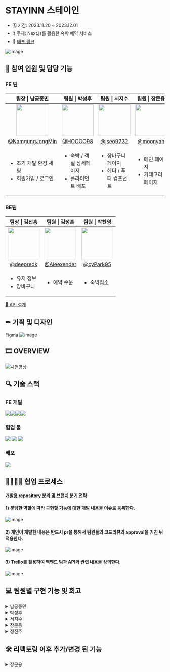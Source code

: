 # STAYINN 스테이인

- 🗓 기간: 2023.11.20 ~ 2023.12.01
- ❓ 주제: Next.js를 활용한 숙박 예약 서비스
- 🎉 [배포 링크](https://www.stayinn.site/)

![image](https://github.com/NamgungJongMin/KDT_Y_FE_Mini-Project/assets/100336573/fc400c15-323f-4a9d-8ee3-03e3b5ea9ff8)

## 👭 참여 인원 및 담당 기능

### FE 팀

<table>
  <thead>
    <tr>
      <th align="center"> 팀장 | 남궁종민 </th>
      <th align="center"> 팀원 | 박성후 </th>
      <th align="center"> 팀원 | 서지수 </th>
      <th align="center"> 팀원 | 장문용 </th>
      <th align="center"> 팀원 | 정진주 </th>
    </tr>
  </thead>
  <tbody>
    <tr>
      <td align="center">
        <a target="_blank" rel="noopener noreferrer nofollow" href="https://github.com/NamgungJongMin">
          <img src="https://avatars.githubusercontent.com/u/100336573?v=4" width="100" style="max-width: 100%;">
        </a>
      </td>
      <td align="center">
        <a target="_blank" rel="noopener noreferrer nofollow" href="https://github.com/HOOOO98">
          <img src="https://avatars.githubusercontent.com/u/120024673?v=4" width="100" style="max-width: 100%;">
        </a>
      </td>
      <td align="center">
        <a target="_blank" rel="noopener noreferrer nofollow" href="https://github.com/jseo9732">
          <img src="https://avatars.githubusercontent.com/u/79249376?v=4" width="100" style="max-width: 100%;">
        </a>
      </td>
      <td align="center">
        <a target="_blank" rel="noopener noreferrer nofollow" href="https://github.com/moonyah">
          <img src="https://avatars.githubusercontent.com/u/51106050?v=4" width="100" style="max-width: 100%;">
        </a>
      </td>
      <td align="center">
         <a target="_blank" rel="noopener noreferrer nofollow" href="https://github.com/jinjoo-jung">
          <img src="https://avatars.githubusercontent.com/u/85981963?v=4" width="100" style="max-width: 100%;">
        </a>
      </td>
    </tr>
    <tr>
      <td align="center">
        <a href="https://github.com/NamgungJongMin">@NamgungJongMin</a>
      </td>
      <td align="center">
         <a href="https://github.com/HOOOO98">@HOOOO98</a>
      </td>
      <td align="center">
        <a href="https://github.com/jseo9732">@jseo9732</a>
      </td>
      <td align="center">
        <a href="https://github.com/moonyah">@moonyah</a>
      </td>
      <td align="center">
        <a href="https://github.com/jinjoo-jung">@jinjoo-jung</a>
      </td>
    </tr>
    <tr>
      <td>
        <ul>
          <li>초기 개발 환경 세팅</li>
          <li>회원가입 / 로그인</li>
        </ul>
      </td>
      <td>
        <ul>
          <li>숙박 / 객실 상세페이지</li>
          <li>클라이언트 배포</li>
        </ul>
      </td>
      <td>
        <ul>
          <li>장바구니 페이지</li>
          <li>헤더 / 푸터 컴포넌트</li>
        </ul>
      </td>
      <td>
        <ul>
          <li>메인 페이지</li>
          <li>카테고리 페이지</li>
        </ul>
      </td>
      <td>
        <ul>
          <li>예약 관련 페이지</li>
          <li>예약 주문/내역/상세</li>
        </ul>
      </td>
    </tr>
  </tbody>
</table>

### BE팀

<table>
  <thead>
    <tr>
      <th align="center"> 팀장 | 김진홍 </th>
      <th align="center"> 팀원 | 김정훈 </th>
      <th align="center"> 팀원 | 박찬영 </th>
    </tr>
  </thead>
  <tbody>
    <tr>
      <td align="center">
        <a target="_blank" rel="noopener noreferrer nofollow" href="https://github.com/deepredk">
          <img src="https://avatars.githubusercontent.com/u/33937365?v=4" width="100" style="max-width: 100%;">
        </a>
      </td>
      <td align="center">
        <a target="_blank" rel="noopener noreferrer nofollow" href="https://github.com/Aleexender">
          <img src="https://avatars.githubusercontent.com/u/111270670?v=4" width="100" style="max-width: 100%;">
        </a>
      </td>
      <td align="center">
        <a target="_blank" rel="noopener noreferrer nofollow" href="https://github.com/cyPark95">
          <img src="https://avatars.githubusercontent.com/u/139435149?v=4" width="100" style="max-width: 100%;">
        </a>
      </td>
    </tr>
    <tr>
      <td align="center">
        <a href="https://github.com/deepredk">@deepredk</a>
      </td>
      <td align="center">
         <a href="https://github.com/Aleexender">@Aleexender</a>
      </td>
      <td align="center">
        <a href="https://github.com/cyPark95">@cyPark95</a>
      </td>
      </td>
    </tr>
    <tr>
      <td>
        <ul>
          <li>유저 정보</li>
          <li>장바구니</li>
        </ul>
      </td>
      <td>
        <ul>
          <li>예약 주문</li>
        </ul>
      </td>
      <td>
        <ul>
          <li>숙박업소</li>
        </ul>
      </td>
    </tr>
  </tbody>
</table>

[📃 API 설계](https://warp-pirate-416.notion.site/API-b5c1d20ce66c4ce6acecef33346d23f6?pvs=4)

## ✒ 기획 및 디자인

[Figma](https://www.figma.com/file/uRO4rM5NR5F1WTIsv6ALWD/12%EA%B1%B8%EC%A7%80%EB%A7%90%EC%A1%B0?type=design&node-id=0%3A1&mode=design&t=lb9HC4Ru4KkXi07p-1)
![image](https://github.com/NamgungJongMin/KDT_Y_FE_Mini-Project/assets/100336573/41d802fc-999d-4961-a6ae-e34fe093be41)

## 🎞 OVERVIEW

[![시연영상](https://github.com/Dont12/KDT_Y_FE_Mini-Project/assets/79249376/3e556cb5-0763-4335-991f-7d8e36c73962)](https://drive.google.com/file/d/14apsd5GBasq9pUgUAFFZjZgJzqrIvaB2/view?usp=sharing)

## 🔍️ 기술 스택

### FE 개발

<div style="display: flex;">
  <img src="https://img.shields.io/badge/react-%2320232a?style=for-the-badge&logo=react&logoColor=%2361DAFB" />
  <img src="https://img.shields.io/badge/Next.js-000000?style=for-the-badge&logo=Next.js&logoColor=white" />
  <img src="https://img.shields.io/badge/typescript-%23007ACC.svg?style=for-the-badge&logo=typescript&logoColor=white" />
  <img src="https://img.shields.io/badge/Recoil-3578E5?style=for-the-badge&logo=Recoil&logoColor=white" />
</div>

### 협업 툴

<div>
 <img src="https://img.shields.io/badge/github-181717?style=for-the-badge&logo=github&logoColor=white" />
 <img src="https://img.shields.io/badge/Trello-0052CC?style=for-the-badge&logo=Trello&logoColor=white" />
 <img src="https://img.shields.io/badge/Slack-4A154B?style=for-the-badge&logo=Slack&logoColor=white" />
</div>

### 배포

<img src="https://img.shields.io/badge/Vercel-000000?style=for-the-badge&logo=Vercel&logoColor=white" />

## 👨‍👨‍👦‍👦 협업 프로세스

#### [개발용 repository 분리 및 브랜치 분기 전략](https://warp-pirate-416.notion.site/caba5079fcc64628bebb8bd56a768054?pvs=4)

#### 1) 분담한 역할에 따라 구현할 기능에 대한 개발 내용을 이슈로 등록한다.

![image](https://github.com/NamgungJongMin/KDT_Y_FE_Mini-Project/assets/100336573/5735a483-fc18-4213-9f0d-d49daed22509)

#### 2) 개인이 개발한 내용은 반드시 pr을 통해서 팀원들의 코드리뷰와 approval을 거친 뒤 적용한다.

![image](https://github.com/NamgungJongMin/KDT_Y_FE_Mini-Project/assets/100336573/6fcc8332-588e-43cc-a647-b691301848b3)

#### 3) Trello를 활용하여 백엔드 팀과 API와 관련 내용을 상의한다.

![image](https://github.com/NamgungJongMin/KDT_Y_FE_Mini-Project/assets/100336573/dbd0c28f-83ea-41a5-b295-817215eef61d)

## 💻 팀원별 구현 기능 및 회고

<details>
<summary>남궁종민</summary>

## 작업 내용

- 초기 개발환경 세팅 (절대 경로 alias 설정 / eslint, prettier 설정 / 디렉터리 구조 / api 요청 메서드를 반환하는 객체 설정)
- 검색엔진최적화를 위한 Metadatas 작성 (robots, sitemap, favicon, title, description)
- 로그인/ 회원가입 input 값 validation
- validation 결과에 따라 디자인 변경 및 버튼 활성화 여부 결정
- 각 input 컴포넌트 단위 리렌더링
- 반복되는 react hooks -> custom hooks로 분리 (useAuthInput, useButtonActivate)
- 단위 당 한번의 요청만이 갈 수 있도록 debounce를 함수에 적용

|                                                            로그인                                                            |                                                            회원가입                                                            |
| :--------------------------------------------------------------------------------------------------------------------------: | :----------------------------------------------------------------------------------------------------------------------------: |
| ![로그인 (1)](https://github.com/NamgungJongMin/KDT_Y_FE_Mini-Project/assets/100336573/1171a220-9de2-4bb4-bbd0-2bdd71c05d4a) | ![회원가입 (1)](https://github.com/NamgungJongMin/KDT_Y_FE_Mini-Project/assets/100336573/0bacf2e5-8a77-4ed7-8253-6c72baa0d134) |

## 💥 트러블 슈팅

1. input 값을 채운 후 버튼 클릭을 통해 api 요청을 할 때 더블클릭이나 단시간에 여러번의 클릭을 할 경우 여러번의 요청이 가능 이슈가 있었다. debounce를 적용하여 의도한 동작에서 한번의 요청만이 가도록 해결했다.

```ts
const signup = debounce(
  async (
    email: InputType,
    password: InputType,
    nickname: InputType,
    phone: InputType
  ) => {
    try {
      const res = await authRequest.createUser({
        email: email.value,
        password: password.value,
        nickname: nickname.value,
        phone: phone.value,
      });
      console.log(res);

      if (res.status === 'SUCCESS') {
        router.replace('/auth/signin');
      } else {
        setSubmitError(res.errorMessage);
      }
    } catch (error) {
      console.log(error);
    }
  },
  200
);
```

2. 각 input마다 value값의 변화를 상태로 저장하고 렌더링하는 코드가 반복되었고 validation 까지 하려고 하니 코드가 너무 지저분해지고 유지보수성이 떨어졌다. 각 input 별 관리와 validation까지 한번에 처리하는 useAuthInput이라는 custom hook으로 분리하여 해결했다.

```ts
const useAuthInput = (target: string, password?: InputType) => {
  const [input, setInput] = useState({
    value: '',
    validationPass: false,
  });

  const handleChange = useCallback(
    (e: React.ChangeEvent<HTMLInputElement>): void => {
      if (target === 'email') {
        setInput({
          value: e.target.value,
          validationPass:
            /^[0-9a-zA-Z]([-_.]?[0-9a-zA-Z])*@[0-9a-zA-Z]([-_.]?[0-9a-zA-Z])*\.[a-zA-Z]{2,3}$/.test(
              e.target.value
            ),
        });
      }

      if (target === 'password') {
        setInput({
          value: e.target.value,
          validationPass: /^(?=.*[a-zA-Z])(?=.*[0-9]).{8,15}$/.test(
            e.target.value
          ),
        });
      }

      if (target === 'passwordConfirm') {
        if (password) {
          setInput({
            value: e.target.value,
            validationPass: e.target.value === password.value,
          });
        }
      }

      if (target === 'name') {
        setInput({
          value: e.target.value,
          validationPass: (input.validationPass =
            e.target.value.length >= 2 && e.target.value.length <= 10),
        });
      }

      if (target === 'contact') {
        setInput({
          value: e.target.value,
          validationPass: /^\d{2,3}-\d{3,4}-\d{4}$/.test(e.target.value),
        });
      }
    },
    [input, target, password]
  );

  return [input, handleChange, setInput];
};
```

3. 각 input값 입력시 해당 input만이 리렌더링되게 하려고 컴포넌트를 memo로 묶어주었지만 의도한대로 값을 입력하는 input 값만이 리렌더링되지 않았다. 커스텀 훅에서 생성되는 handleChange 함수가 여러번 생성되며 제대로 메모이제이션이 되지 않는다는 것을 깨닫고 useCallback으로 사용하는 커스텀 훅의 함수또한 메모이제이션 해줌으로써 원하는 결과를 얻을 수 있었다.

```ts
// inputEmail.tsx
const InputEmail = memo(({ email, handleEmail }: EmailProps) => (
  <div className='relative my-5'>
    <label htmlFor='email' className='text-base leading-10'>
      이메일*
    </label>

    <input
      type='text'
      name='email'
      id='email'
      value={email.value}
      placeholder='이메일을 입력해주세요.'
      onChange={handleEmail}
      required
      autoComplete='off'
      className='border-lightGray top-10 h-14 w-full rounded-[10px] border-2 p-4 text-base text-black'
    />

    <ValidationIcon input={email} />
    <ErrorMsg target='email' input={email} />
  </div>
));

// useAuthInput.ts
const handleChange = useCallback(
  (e: React.ChangeEvent<HTMLInputElement>): void => {
    if (target === 'email') {
      setInput({
        value: e.target.value,
        validationPass:
          /^[0-9a-zA-Z]([-_.]?[0-9a-zA-Z])*@[0-9a-zA-Z]([-_.]?[0-9a-zA-Z])*\.[a-zA-Z]{2,3}$/.test(
            e.target.value
          ),
      });
    }

    if (target === 'password') {
      setInput({
        value: e.target.value,
        validationPass: /^(?=.*[a-zA-Z])(?=.*[0-9]).{8,15}$/.test(
          e.target.value
        ),
      });
    }

    if (target === 'passwordConfirm') {
      if (password) {
        setInput({
          value: e.target.value,
          validationPass: e.target.value === password.value,
        });
      }
    }

    if (target === 'name') {
      setInput({
        value: e.target.value,
        validationPass: (input.validationPass =
          e.target.value.length >= 2 && e.target.value.length <= 10),
      });
    }

    if (target === 'contact') {
      setInput({
        value: e.target.value,
        validationPass: /^\d{2,3}-\d{3,4}-\d{4}$/.test(e.target.value),
      });
    }
  },
  [input, target, password]
);
```

4. 서버 컴포넌트에서 로그인시 백단에서 set-cookie 해준 값을 읽어오지 못하는 이슈 발생. http only 속성이라 자바스크립트로 해당 쿠키에 접근할 수가 없었다. 또한 클라이언트 컴포넌트와 달리 서버사이드에서는 set-cookie해준 쿠키값을 가지고 있지 않기 때문에 미들웨어를 설정하여 쿠키값을 가로채거나 http only를 해제하는 방법을 생각하게 되었다. set-cookie를 해준다면 프론트에서 요청에 쿠키를 심어주지 않아도 알아서 담아갈 것이라 기대했던 바와 달라 이 두 방식도 올바른 해결방법이 아니라고 생각했고, 실제 현업에서 next.js app router를 쓸 때 어떤식으로 쿠키 인증을 하는지 피드백 때 여쭤보려고 한다.

5. 로그인이 필요한 동작에서 로그인이 되어있지 않아 로그인 페이지로 리다이렉션 되었을 때 해당 페이지에서 로그인 한다면 루트 페이지가 아닌 해당 동작을 하려던 페이지로 돌아가게 구현하고 싶었다. 이를 위해 로그인이 될 경우 뒤로가기 동작을 하는 것이 어떨까 생각하게 되었지만, 첫 페이지가 로그인일 경우와 회원가입에서 로그인페이지로 왔을 경우 등 여러 예외 사항들이 많이 발생하였다. 이 부분도 피드백을 듣고 리팩토링 때 반영해야겠다고 생각했다.

## 회고

백엔드와의 첫 협업이라 설레기도 했고, 걱정도 많았던 프로젝트였다. 백엔드를 제대로 경험해본적이 없기 때문에 내가 요구하는 사항들이 백엔드 팀에게 어느정도의 시간이 쓰이는지 감이 잡히지 않았고, 백엔드 팀 또한 마찬가지였다. 잘못하면 서로 감정이 상할 수도 있을 것이라 생각이 들었다. 서로의 상황을 부담없이 말하고 자유롭게 의견들을 공유하기 위해서는 단지 텍스트로 의사 전달을 하는 것이 아닌 서로가 직접 대화할 수 있는 순간이 많아야 한다고 느꼈다. 따라서 짧은 간격으로 화상 회의를 통해 의견을 조율했고, 테스트를 위한 중요한 미팅때는 오프라인 미팅을 통해 프로젝트를 진행했다. 덕분에 좋은 분위기로 프로젝트를 끝맺을 수 있었던 것 같다. 이번 프로젝트에서 가장 크게 느꼈던 것은 내 일이 아니더라도 어느정도 공감할 수 있는 정도의 지식을 가지고 있어야 개발의 긍적적인 진행이 가능하다는 것이었다. 내가 프론트기 때문에 프론트엔드 기술만을 공부한다면 제대로 협업할 수 없을 것이라 느꼈고, 개발 프로세스에 있어서 전체적인 그림을 알아두는 것이 앞으로 큰 도움이 될 것이라 생각했다. 이번 프로젝트 덕분에 프론트엔드 뿐만이 아니라 백엔드 팀들의 상황과 에로사항들을 알 수 있었고, 다음번 협업 때는 더욱 잘할수 있겠다는 자신감을 얻게 되었다.

추가로 팀장의 부담감이 심했었던 프로젝트였다. 익숙하지 않은 기술들로 개발을 진행하면서 내가 과연 팀원들을 리딩할 수 있을까라는 두려움도 있었다. 그러나 모든 부담을 내가 질 필요는 없었다. 성후님은 항상 자신감이 부족했던 나를 북돋아주었고, 지수님은 정말 든든하게 나의 부족한 부분들을 메꿔주셨다. 또 진주님은 팀의 분위기를 항상 밝게 해주셨고, 문용님 또한 소심한 내가 팀에 잘 적응할 정도의 분위기를 만들어주셨다. 프로젝트 결과뿐이 아니라 진정한 동료들을 얻을 수 있었던 것 같아 풍족한 프로젝트였다.

</details>

<details>
  
<summary>박성후</summary>

## 작업 내용

- 버튼 태그 속 이미지 태그 vs 버튼 백그라운드 이미지

```jsx
// 버튼 태그 속 이미지 태그
<button>
  <img/>
</button>
// 이 방법은 버튼 안에 이미지 태그를 직접 포함시키는 방법입니다.
// 버튼은 텍스트 또는 다른 콘텐츠와 함께 이미지를 포함할 수 있습니다.
// 이 방법을 선택하면 이미지와 속성을 조작할 수 있습니다.
// 버튼에 텍스트와 이미지를 함께 표시해야 하는 경우 첫 번째 방법이 유용할 수 있습니다.

//   VS

// 버튼태그의 백그라운드 이미지
<button style={{'backGroundImage:'url(...)'}}/>
// 이 방법은 버튼에 배경 이미지를 추가하는 방법입니다.
// 버튼 텍스트나 다른 콘텐츠는 일반적으로 버튼 내에 추가됩니다.
// 이 방법을 선택하면 배경이미지와 스타일 속성을 조작할 수 있습니다.
// 반면에 버튼 전체가 이미지여야 하는 경우 두 번째 방법이 더 적합할 수 있습니다.
```

- 인풋 Placeholder vs label

```jsx
<input placeholder="입력해주세요"/>
//placeholder 속성은 사용자가 입력할 내용에 대한 예시나 힌트를 제공하는 데 사용됩니다.
// 하지만 placeholder는 시각적인 힌트로만 제공되기 때문에
// 스크린 리더 사용자 등에게는 충분한 정보를 제공하지 못할 수 있습니다.

//    VS

<label for="test">테스트 인풋</label>
<input/>
// 위의 예시에서 for 속성은 input 요소의 id 값과 일치시켜 어떤 입력 필드와 관련이 있는지 지정합니다.
// 이 방식을 사용하면 스크린 리더 사용자 및 시각적 디자인과 상관없이 명확한 설명을 제공할 수 있습니다.
```

|                                                          비로그인 시 예약하기                                                          |                                                      로그인 시 예약하기                                                       |
| :------------------------------------------------------------------------------------------------------------------------------------: | :---------------------------------------------------------------------------------------------------------------------------: |
| ![비로그인 예약하기](https://github.com/HOOOO98/KDT_Y_FE_Mini-Project/assets/120024673/fafea81c-3452-413f-a4f1-0c2776ddb4f4) | ![로그인 예약](https://github.com/HOOOO98/KDT_Y_FE_Mini-Project/assets/120024673/564ab4fe-0be4-43fa-b774-86976a2b799f) |

|                                                          비로그인 시 장바구니                                                          |                                                      로그인 시 장바구니                                                       |
| :------------------------------------------------------------------------------------------------------------------------------------: | :---------------------------------------------------------------------------------------------------------------------------: |
| ![비로그인 장바구니](https://github.com/HOOOO98/KDT_Y_FE_Mini-Project/assets/120024673/f3db4b96-f57a-480e-bbae-3c19c2fd5961) | ![ezgif-2-5bdebff3e8](https://github.com/HOOOO98/KDT_Y_FE_Mini-Project/assets/120024673/4965927f-73f2-404f-a5f5-4dda1c00b86c) |

|                                                     객실 예약 유효성 검사                                                      |     |
| :----------------------------------------------------------------------------------------------------------------------------: | :-: |
| ![객실 유효성](https://github.com/HOOOO98/KDT_Y_FE_Mini-Project/assets/120024673/67193a4b-15fd-49ff-acb9-217fc612e7f7) |     |

## 💥 트러블 슈팅

- 라이브러리 CSS override<br>
  rsuite? vercel사에서 제작한 라이브러리이기 때문에 리액트와 넥스트에 최적화되어 있습니다.<br>
  상황 : 숙박 날짜 선택을 위해 DaterangePicker를 가져와 사용했습니다.<br>
  문제 : 라이브러리를 사용할 때, 공식문서를 정독하지 않아 발생했습니다. <br>
  CSS 모듈이 같이 설치가 되어 사용했으나 라이브러리를 사용한 페이지를 방문하면 CSS가 override되어 다른 페이지도 레이아웃이 깨지는 현상이 일어났습니다.<br>
  해결 : 라이브러리 내에 이미 해결방안이 나와 있었습니다.<br>
  기존에 사용하던 `'rsuite/dist/rsuite.min.css';` 대신 `'rsuite/dist/rsuite-no-reset.min.css';` 를 사용하면 되었습니다.<br>
  느낀점 : 사실 이 문제도 직접 해결한 문제가 아니라 리팩토링 이후로 미룬 후에 조원 분이 찾아주신 해결책이었습니다. 앞으로는 어떤 것이든 공식문서를 꼼꼼히 보고 사용해야겠습니다.<br>
  <img width="1373" alt="스크린샷 2023-12-01 오전 4 10 58" src="https://github.com/HOOOO98/KDT_Y_FE_Mini-Project/assets/120024673/fb16cfae-8a89-4dc7-961d-81e3b4798f41">

## 회고

이번 프로젝트에서는 검색 엔진 최적화(SEO), 스크린 리더를 사용하는 유저들의 웹 접근성을 고려해보기 위해 NEXT를 사용하자는 팀 의견에 동의 했다.
다만 문제는 NEXT에 대한 이해도가 떨어진 상태로 개발을 시작했다는 점이다.
단순히 서버 컴포넌트와 클라이언트 컴포넌트의 차이에 대해서만 알고 있었는데,
실제 프로젝트에서는 깊이가 더 깊어지고, 상호작용이 많아지기 때문에 얕은 지식만으로 개발을 진행하기가 어려웠습니다.
중간중간 필요한 내용은 공식문서, 블로그를 참고하며 공부를 했습니다.
앞으로도 새로운 환경에 지속적으로 노출 시켜 이런 성장을 이루어 나가야 겠다고 생각했습니다.
처음 백엔드 개발자 분들과 협업을 통해 느낀 점은 데이터 구조, API 명세 부분에서 확실하게 문서화를 하고 지속적으로 소통을 하여 오차가 없도록 해야 한다는 것을 느꼈습니다.

</details>

<details>
<summary>서지수</summary>

## 작업 내용

### 헤더, 푸터

- 각 페이지에 맞게 사용할 수 있도록 컴포넌트화

### 장바구니

- 장바구니 조회
- 장바구니에 담긴 상품 데이터 (이미지, 상품명, 옵션 등)에 따른 상품별 구매 금액, 전체
  주문 합계 금액 등을 화면에 출력
- 지난 체크인 날짜, 재고 없음으로 인한 예약 마감 상품 표시
- 장바구니 개별 삭제 기능 구현
- 장바구니 체크 박스를 통해 삭제 기능 구현
- 예약 불가 상품 삭제 기능 구현
- 예약 마감 상품을 제외한 전체 선택 / 해제 기능 구현
- 체크 박스를 통해 결제할 상품을 선택/제외 기능 구현
- 장바구니에서 주문하기 버튼 클릭 시, 예약(주문) 페이지로 이동

|                                                 헤더                                                 |                                       장바구니 개별, 선택 삭제                                        |
| :--------------------------------------------------------------------------------------------------: | :---------------------------------------------------------------------------------------------------: |
| ![헤더g](https://github.com/jseo9732/STAYINN/assets/79249376/cec64151-a5bd-438e-a4b2-a8e4415d70d2) | ![삭제g](https://github.com/jseo9732/STAYINN/assets/79249376/7a04ebe1-c2a8-44cd-abfb-2be96e261465) |

|                                                예약 불가 장바구니 삭제                                                |                                          전체 선택, 선택 항목 예약                                          |
| :-------------------------------------------------------------------------------------------------------------------: | :---------------------------------------------------------------------------------------------------------: |
| ![예약 마감 삭제g](https://github.com/jseo9732/STAYINN/assets/79249376/93464135-a7fd-430e-8297-80658554bff7) | ![예약하기g](https://github.com/jseo9732/STAYINN/assets/79249376/ac235716-94b4-406d-a85e-01265677519b) |

## 💥 트러블 슈팅

- 필요한 위치에서만 푸터 표시
  NextJS 서버에서 푸터가 필요한 페이지인지 구분한 뒤에 렌더링이 되기 전에 푸터 유무를 판단하여 보여 주고 싶었는데 서버 컴포넌트의 header, cookie (from next/header)를 사용하여 정보를 받아와도 페이지를 판단할 수 있는 원하는 값을 찾을 수 없었다. 프로젝트 기한 때문에 필요한 페이지마다 푸터를 넣어주는 방식으로 임시 해결했지만 서버 컴포넌트와 클라이언트 컴포넌트의 차이에 대해서 공부할 수 있었다. 이후 리펙토링 과정에서 아쉬웠던 부분을 개선해보려고 한다.
- 장바구니 선택
  장바구니에 예약 불가(체크인 날짜가 지났거나 예약 가능한 방의 수가 없는 경우) 항목은 체크가 불가능하게 처리, 전체 선택, 필요한 항목만 선택 후 삭제, 개별 삭제 등 고려해야할 경우의 수가 많아 많은 어려움이 있었다.
  - Strict 모드로 인한 전체 선택 배열에 같은 아이템이 들어가 실제 선택한 수의 2배가 선택 처리되는 이슈
  - 첫 렌더링 시 전체 선택이 될 때 각 checkbox의 onChange가 개별적으로 인식되지 않아 각 항목이 체크가 되었을 때 그에 따른 배열 값을 바꿔줘야하는 이슈
- 이 외에도 많은 이슈가 있었지만 `useEffect`와 `useState` 를 잘 고려하여 해결하면서 다시 리액트의 라이프 사이클을 공부할 수 있었다.

## 회고

이전 토이2 프로젝트에서 익숙했던 페이지 라우터를 사용했었는데 이번 프로젝트에서 app 라우터를 사용하면서 app 라우터 개발 경험을 할 수 있었고 이전에는 고민하지 않았던 서버 컴포넌트와 클라이언트 컴포넌트에서 대해서 공부할 수 있었습니다.  
백엔드와의 협업을 통해서 많은 개발이 진행되기 전에 빠르게 데이터 형식이나 api 문서를 통일한 뒤에 작업해야지 큰 문제 발생하지 않고 문제 해결도 수월하게 할 수 있다는 것을 알게 되었고 문서화와 소통의 중요성을 알게 되었습니다.  
장바구니 기능 구현을 담당하면서 디테일한 작업들이 많아서 상태관리나 라이프 사이클을 공부할 수 있는 좋은 경험이 되었습니다. 코드의 가독성을 위해서 컴포넌트의 분리 및 컨벤션을 따르려고 노력했습니다. 팀원들과 대면으로 소통하여 원할하게 프로젝트를 마무리 할 수 있었습니다!

</details>

<details>
<summary>장문용</summary>

## 작업 내용

- main Carousel : autoplay 적용
- main Icon : 숙박 업소 카테고리 별 분류 아이콘, 분류 페이지와 연결되어 있다.
- main contents 01 → 지역 별 펜션 보여주기, API 연결
- main contents 02 → 지역 별 호텔 보여주기, API 연결
- main contents 03 → 지역 별 전체 숙소 보여주기 (분류 페이지와 연결)
- 카테고리 별 분류 드롭다운
- 지역 별 분류 드롭다운
- 숙소 카드 제작, infinite scroll 적용
- 숙박 업소 목록 조회 API 연결
- 숙소들은 각각의 detail page와 연결

|                                              메인페이지 carousel                                              |                                              메인페이지 contents                                               |
| :-----------------------------------------------------------------------------------------------------------: | :------------------------------------------------------------------------------------------------------------: |
| ![main](https://github.com/Dont12/KDT_Y_FE_Mini-Project/assets/51106050/e52af7ae-0b40-4999-b7e9-838e1c3e88ec) | ![main2](https://github.com/Dont12/KDT_Y_FE_Mini-Project/assets/51106050/be64769c-33e1-4e6e-9c00-e8b5b27e6ed2) |

|                                                 카테고리 페이지                                                  |                                              상세페이지로 이동                                               |
| :--------------------------------------------------------------------------------------------------------------: | :----------------------------------------------------------------------------------------------------------: |
| ![products](https://github.com/moonyah/emp_management_cafe/assets/51106050/f0feff63-360b-4bfe-b4ff-a87597866319) | ![link](https://github.com/moonyah/emp_management_cafe/assets/51106050/69056390-4c9a-4d96-91de-a94e37a10c8e) |

## 💥 트러블 슈팅

호텔 카테고리와 지역을 동시에 분류해야 하는 상황에서, URL을 활용하여 페이지를 구성하는 과정에서 발생한 어려움이 있었다.

- 상황 : 처음에는 URL을 slug로 설정하여 호텔을 분류하려고 했으나, 이 방식이 너무 헷갈려서 로직을 변경하게 되었다.
- 문제 : slug를 사용한 URL은 category와 location의 명시성이 부족해 혼란을 초래해서 사용자가 원하는 정보를 정확히 식별하기 어렵다.
- 해결 : URL을 `product?category=&location=`로 명시적으로 변경하여 각각의 매개변수를 명확히 나타내게 되었다. 사용자가 쉽게 필터링하고 원하는 정보를 찾을 수 있도록 개선이 되었다.
- 느낀 점 : URL 구조의 중요성을 깨달았고, 명확한 매개변수를 통해 사용자 경험을 향상시키는 결정을 내렸다.

## 회고

이 프로젝트를 통해 백엔드와 소통하면서 api 연결과 데이터를 활용하는 협업 경험을 하였습니다. 프론트 개발에서 넥스트와 타입스크립트를 사용하면서 코드의 가독성과 유지보수성을 향상시키고자 하였습니다. 담당했던 부분에서는 메인 페이지와 분류 페이지 간의 연결 및 사용자 경험을 개선하기 위해 신경을 썼던 것 같습니다. 팀원들 간의 적극적이고 활발한 소통으로 인해 짧은 기간이지만 무사히 프로젝트를 마무리 지을 수 있었습니다!❤️

</details>

<details>
<summary>정진주</summary>

## 작업 내용

- 주문 결제 페이지 , api 연결
  - 주문할 숙소 정보 결제 페이지로 가져오기
  - 이용자 , 예약자 정보 동일하면 예약자 정보 가져오기
  - 이용자 정보, 결제 방식, 필수 체크박스 선택 후 결제 가능
- 주문 내역 상세 페이지 , api 연결
  - 결제 완료 → 주문 완료 상세 페이지
  - 결제 금액, 결제 수단, 이용자, 예약자 정보 보여주기
- 주문 내역 목록 페이지, api 연결
  - 사용자가 숙소 결제한 날짜 기준으로 숙소 목록 띄어주기
  - 상세보기 클릭시 상세 페이지로 이동

|                                                숙소 예약 정보 조회 & 결제 완료                                                 |                                                     결제(예약)했던 숙소 목록 조회                                                      |
| :----------------------------------------------------------------------------------------------------------------------------: | :------------------------------------------------------------------------------------------------------------------------------------: |
| ![결제페이지](https://github.com/jinjoo-jung/KDT_Y_FE_Mini-Project/assets/85981963/0ab9bc51-409d-41e3-92fb-988131824df8) | ![예약 내역 목록](https://github.com/jinjoo-jung/KDT_Y_FE_Mini-Project/assets/85981963/f3708946-7677-48b8-adae-2b687f66a38e) |

|                                                   장바구니 담은 숙소 2개 결제                                                   |     |
| :-----------------------------------------------------------------------------------------------------------------------------: | :-: |
| ![결제페이지2](https://github.com/jinjoo-jung/KDT_Y_FE_Mini-Project/assets/85981963/e3252608-ae61-484b-bc83-65385a30c99d) |     |

## 💥 트러블 슈팅

1. Next.js
   SSR을 사용한 SEO를 위한 Next.js를 사용한 프로젝트가 이번이 처음이라서 그런지, 서버 컴포넌트와 클라이언트 컴포넌트 간의 렌더링의 차이점이나 props전달하는 방식들을 헤맸던 것 같습니다. 그러다 보니 서버 컴포넌트에서 useState, useEffect를 사용하게 됐고 결과 ‘use client’를 작성하라는 에러 메세지를 마주하면서 다시 서버컴포넌트와 클라이언트의 차이점을 제대로 공부하고 코드를 작성해야겠다고 생각했습니다. 이후 lifecycle hooks같은 상호작용성을 포함하는 컴포넌트라면 그것을 클라이언트 컴포넌트로 만들고, 그렇지 않으면 서버컴포넌트로 관리를 하는 방식으로 코드를 작성하면서 next.js를 왜 사용하는지, 어떤 부분에서 사용해야하는지 등 문제를 해결해나가며 배울 수 있었습니다.

2. ChunkError
   <img width="483" alt="스크린샷 2023-12-01 오전 5 30 50" src="https://github.com/jinjoo-jung/KDT_Y_FE_Mini-Project/assets/85981963/75e5e049-8130-4f61-a788-abb61c987ab0">

이 부분은 완전히 해결하지 않은 상태이지만 겪은 문제이기에 적었습니다. 직역하면 Chunk 파일을 불러오지 못해서 발생하는 에러라고 합니다. 사용자의 브라우저에서 캐싱이 되었거나, 이전 버전의 페이지가 계속 열려있던가 하는 등의 이류로 인해 지금은 존재하지 않는 이전 저번의 chunk 파일을 요청하게 되면서 ChunkError가 발생하는 현상인데, 이 에러가 계속 뜨면서 화면이 보이지 않는 것이 아니라 열 번 중 한번꼴로 발생하고 새로고침하면 브라우저 화면은 잘 작동을 해서 정확한 에러 발생 이유는 찾지 못 했습니다. 어떤 이유로 에러가 발생하는지 대충 이해는 했지만 정확하게 해결을 한 것은 아니라서 더 찾아보고 문제를 해결해 나갈 예정입니다.

## 회고

이번 프로젝트는 숙박 예약 서비스로, 제가 맡았던 부분인 숙소 결제 페이지와 주문 내역 목록 페이지간의 상호작용을 원활하게 하기위한 컴포넌트 구조를 나누고 코드를 작성하도록 노력하였습니다.
next.js 프레임워크를 프로젝트에 처음으로 사용하면서 기존과는 달리 서버사이드렌더링을 통해 코드를 짜고 구조가 달라진 부분이 어렵다고 느껴졌지만 좋은 팀원분들을 만나서 next.js에 대해서 더 많이 배울 수 있었고, 백엔드분들과 협업하면서 API 문서를 보고 데이터 구조를 잡고, 데이터 정보를 가져오기까지 같이 소통하고 수정하는 과정을 거치면서 협업의 중요성도 다시 한 번 느낄 수 있었던 프로젝트였습니다.

</details>

## 🛠️ 리팩토링 이후 추가/변경 된 기능

<details>
<summary>장문용</summary>

## 작업 내용

1. 숙소 개수를 불러오는 중에 발생한 오류를 해결했습니다. 이 문제의 원인은 API 문서에서 페이지의 기본값이 1로 명시되어 있어서, 초기에는 페이지가 1부터 시작한다고 오해하고 있었던 것입니다. 하지만 실제로는 페이지가 0부터 시작한다는 것을 발견했습니다. 이로 인해 발생한 오류를 수정했습니다

2. 메인캐러셀 코드에서 있던 `any` 타입을 명시적인 TypeScript 타입으로 대체하였습니다.

3. 컴포넌트 `main`, `products` 폴더에 `index` 파일을 추가하였습니다.

4. 컴포넌트에 `section` 태그 넣어서 `main` 페이지 코드를 정리하였습니다.

5. 날짜 관련 기능에 대한 부분을 유틸리티 함수 적용으로 개선하였습니다.

6. 프로젝트 구조를 개선하기 위해 코드를 리팩토링하여 타입 정의를 `types` 폴더로, 그리고 API 요청과 관련된 로직을 `api` 폴더로 이동시켰습니다. 이 변경은 코드의 모듈화와 가독성을 향상시키고, 유지보수성을 강화하는 데 목적이 있습니다.

</details>
